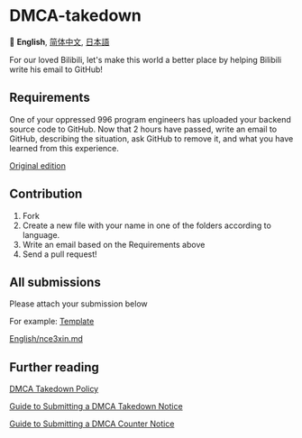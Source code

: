 # DMCA-takedown

🎌
**English**,
[简体中文][ZH_CN],
[日本語][JA_JP]


[EN_US]:/
[ZH_CN]:README.zh_cn
[JA_JP]:README.ja_jp

For our loved Bilibili, let's make this world a better place by helping Bilibili write his email to GitHub!

## Requirements

One of your oppressed 996 program engineers has uploaded your backend source code to GitHub. Now that 2 hours have passed, write an email to GitHub, describing the situation, ask GitHub to remove it, and what you have learned from this experience.

[Original edition](Sample)

## Contribution

1. Fork
2. Create a new file with your name in one of the folders according to language.
3. Write an email based on the Requirements above
4. Send a pull request!

## All submissions

Please attach your submission below

For example: [Template](English/Template)

[English/nce3xin.md](English/nce3xin)

## Further reading

[DMCA Takedown Policy](https://help.github.com/en/articles/dmca-takedown-policy)

[Guide to Submitting a DMCA Takedown Notice](https://help.github.com/en/articles/guide-to-submitting-a-dmca-takedown-notice)

[Guide to Submitting a DMCA Counter Notice](https://help.github.com/en/articles/guide-to-submitting-a-dmca-counter-notice)